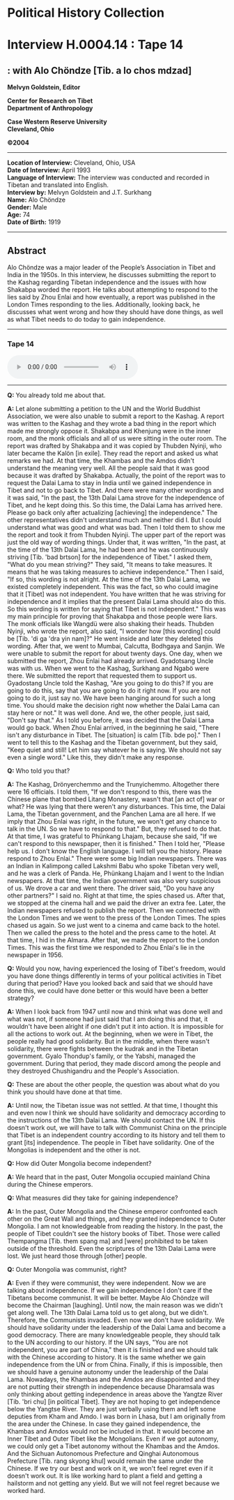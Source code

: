 # Political History Collection  
# Interview H.0004.14 : Tape 14  
##  : with Alo Chöndze [Tib. a lo chos mdzad]  
  
**Melvyn Goldstein, Editor**  

**Center for Research on Tibet**  
**Department of Anthropology**  

**Case Western Reserve University**  
**Cleveland, Ohio**  

**©2004**  

---  
**Location of Interview:** Cleveland, Ohio, USA  
**Date of Interview:** April 1993  
**Language of Interview:** The interview was conducted and recorded in Tibetan and translated into English.  
**Interview by:** Melvyn Goldstein and J.T. Surkhang  
**Name:** Alo Chöndze  
**Gender:** Male  
**Age:** 74  
**Date of Birth:** 1919  
  
---  
## Abstract  

 Alo Chöndze was a major leader of the People’s Association in Tibet and India in the 1950s. In this interview, he discusses submitting the report to the Kashag regarding Tibetan independence and the issues with how Shakabpa worded the report. He talks about attempting to respond to the lies said by Zhou Enlai and how eventually, a report was published in the London Times responding to the lies. Additionally, looking back, he discusses what went wrong and how they should have done things, as well as what Tibet needs to do today to gain independence.   

---  
### Tape 14  

<audio controls>
<source src="https://tile.loc.gov/storage-services/service/asian/asiantoha/H_0004_14/H_0004_14.mp3" type="audio/mp3">
Your browser does not support the audio element.
</audio>  

---

**Q:**  You already told me about that.   

**A:**  Let alone submitting a petition to the UN and the World Buddhist Association, we were also unable to submit a report to the Kashag. A report was written to the Kashag and they wrote a bad thing in the report which made me strongly oppose it. Shakabpa and Khenjung were in the inner room, and the monk officials and all of us were sitting in the outer room. The report was drafted by Shakabpa and it was copied by Thubden Nyinji, who later became the Kalön [in exile]. They read the report and asked us what remarks we had. At that time, the Khambas and the Amdos didn't understand the meaning very well. All the people said that it was good because it was drafted by Shakabpa. Actually, the point of the report was to request the Dalai Lama to stay in India until we gained independence in Tibet and not to go back to Tibet. And there were many other wordings and it was said, "In the past, the 13th Dalai Lama strove for the independence of Tibet, and he kept doing this. So this time, the Dalai Lama has arrived here. Please go back only after actualizing [achieving] the independence." The other representatives didn't understand much and neither did I. But I could understand what was good and what was bad. Then I told them to show me the report and took it from Thubden Nyinji. The upper part of the report was just the old way of wording things. Under that, it was written, "In the past, at the time of the 13th Dalai Lama, he had been and he was continuously striving [Tib. 'bad brtson] for the independence of Tibet." I asked them, "What do you mean striving?" They said, "It means to take measures. It means that he was taking measures to achieve independence." Then I said, "If so, this wording is not alright. At the time of the 13th Dalai Lama, we existed completely independent. This was the fact, so who could imagine that it [Tibet] was not independent. You have written that he was striving for independence and it implies that the present Dalai Lama should also do this. So this wording is written for saying that Tibet is not independent." This was my main principle for proving that Shakabpa and those people were liars. The monk officials like Wangdü were also shaking their heads. Thubden Nyinji, who wrote the report, also said, "I wonder how [this wording] could be [Tib. 'di ga 'dra yin nam]?" He went inside and later they deleted this wording. After that, we went to Mumbai, Calcutta, Bodhgaya and Sanjin. We were unable to submit the report for about twenty days. One day, when we submitted the report, Zhou Enlai had already arrived. Gyadotsang Uncle was with us. When we went to the Kashag, Surkhang and Ngabö were there. We submitted the report that requested them to support us. Gyadostang Uncle told the Kashag, "Are you going to do this? If you are going to do this, say that you are going to do it right now. If you are not going to do it, just say no. We have been hanging around for such a long time. You should make the decision right now whether the Dalai Lama can stay here or not." It was well done. And we, the other people, just said, "Don't say that." As I told you before, it was decided that the Dalai Lama would go back. When Zhou Enlai arrived, in the beginning he said, "There isn't any disturbance in Tibet. The [situation] is calm [Tib. bde po]." Then I went to tell this to the Kashag and the Tibetan government, but they said, "Keep quiet and still! Let him say whatever he is saying. We should not say even a single word." Like this, they didn't make any response.   

**Q:**  Who told you that?   

**A:**  The Kashag, Drönyerchemmo and the Trunyichemmo. Altogether there were 16 officials. I told them, "If we don't respond to this, there was the Chinese plane that bombed Litang Monastery, wasn't that [an act of] war or what? He was lying that there weren't any disturbances. This time, the Dalai Lama, the Tibetan government, and the Panchen Lama are all here. If we imply that Zhou Enlai was right, in the future, we won't get any chance to talk in the UN. So we have to respond to that." But, they refused to do that. At that time, I was grateful to Phünkang Lhajam, because she said, "If we can't respond to this newspaper, then it is finished." Then I told her, "Please help us. I don't know the English language. I will tell you the history. Please respond to Zhou Enlai." There were some big Indian newspapers. There was an Indian in Kalimpong called Lakshmi Babu who spoke Tibetan very well, and he was a clerk of Panda. He, Phünkang Lhajam and I went to the Indian newspapers. At that time, the Indian government was also very suspicious of us. We drove a car and went there. The driver said, "Do you have any other partners?" I said no. Right at that time, the spies chased us. After that, we stopped at the cinema hall and we paid the driver an extra fee. Later, the Indian newspapers refused to publish the report. Then we connected with the London Times and we went to the press of the London Times. The spies chased us again. So we just went to a cinema and came back to the hotel. Then we called the press to the hotel and the press came to the hotel. At that time, I hid in the Almara. After that, we made the report to the London Times. This was the first time we responded to Zhou Enlai's lie in the newspaper in 1956.   

**Q:**  Would you now, having experienced the losing of Tibet's freedom, would you have done things differently in terms of your political activities in Tibet during that period? Have you looked back and said that we should have done this, we could have done better or this would have been a better strategy?   

**A:**  When I look back from 1947 until now and think what was done well and what was not, if someone had just said that I am doing this and that, it wouldn't have been alright if one didn't put it into action. It is impossible for all the actions to work out. At the beginning, when we were in Tibet, the people really had good solidarity. But in the middle, when there wasn't solidarity, there were fights between the kudrak and in the Tibetan government. Gyalo Thondup's family, or the Yabshi, managed the government. During that period, they made discord among the people and they destroyed Chushigandru and the People's Association.   

**Q:**  These are about the other people, the question was about what do you think you should have done at that time.   

**A:**  Until now, the Tibetan issue was not settled. At that time, I thought this and even now I think we should have solidarity and democracy according to the instructions of the 13th Dalai Lama. We should contact the UN. If this doesn't work out, we will have to talk with Communist China on the principle that Tibet is an independent country according to its history and tell them to grant [its] independence. The people in Tibet have solidarity. One of the Mongolias is independent and the other is not.   

**Q:**  How did Outer Mongolia become independent?   

**A:**  We heard that in the past, Outer Mongolia occupied mainland China during the Chinese emperors.   

**Q:**  What measures did they take for gaining independence?   

**A:**  In the past, Outer Mongolia and the Chinese emperor confronted each other on the Great Wall and things, and they granted independence to Outer Mongolia. I am not knowledgeable from reading the history. In the past, the people of Tibet couldn't see the history books of Tibet. Those were called Thempangma [Tib. them spang ma] and [were] prohibited to be taken outside of the threshold. Even the scriptures of the 13th Dalai Lama were lost. We just heard those through [other] people.   

**Q:**  Outer Mongolia was communist, right?   

**A:**  Even if they were communist, they were independent. Now we are talking about independence. If we gain independence I don't care if the Tibetans become communist. It will be better. Maybe Alo Chöndze will become the Chairman [laughing]. Until now, the main reason was we didn't get along well. The 13th Dalai Lama told us to get along, but we didn't. Therefore, the Communists invaded. Even now we don't have solidarity. We should have solidarity under the leadership of the Dalai Lama and become a good democracy. There are many knowledgeable people, they should talk to the UN according to our history. If the UN says, "You are not independent, you are part of China," then it is finished and we should talk with the Chinese according to history. It is the same whether we gain independence from the UN or from China. Finally, if this is impossible, then we should have a genuine autonomy under the leadership of the Dalai Lama. Nowadays, the Khambas and the Amdos are disappointed and they are not putting their strength in independence because Dharamsala was only thinking about getting independence in areas above the Yangtze River [Tib. 'bri chu] [in political Tibet]. They are not hoping to get independence below the Yangtse River. They are just verbally using them and left some deputies from Kham and Amdo. I was born in Lhasa, but I am originally from the area under the Chinese. In case they gained independence, the Khambas and Amdos would not be included in that. It would become an Inner Tibet and Outer Tibet like the Mongolians. Even if we got autonomy, we could only get a Tibet autonomy without the Khambas and the Amdos. And the Sichuan Autonomous Prefecture and Qinghai Autonomous Prefecture [Tib. rang skyong khul] would remain the same under the Chinese. If we try our best and work on it, we won't feel regret even if it doesn't work out. It is like working hard to plant a field and getting a hailstorm and not getting any yield. But we will not feel regret because we worked hard.   

